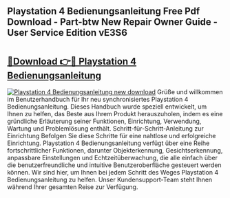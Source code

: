 ## Playstation 4 Bedienungsanleitung Free Pdf Download - Part-btw New Repair Owner Guide - User Service Edition vE3S6

# <h2><a href="http://df5u7qg.blite.top/?on=Playstation+4+Bedienungsanleitung">🔗Download 👉🔴 Playstation 4 Bedienungsanleitung</a></h2>

[![Playstation 4 Bedienungsanleitung new download](https://i.imgur.com/lujVjoI.png)](http://df5u7qg.blite.top/?on=Playstation+4+Bedienungsanleitung)
Grüße und willkommen im Benutzerhandbuch für Ihr neu synchronisiertes Playstation 4 Bedienungsanleitung. Dieses Handbuch wurde speziell entwickelt, um Ihnen zu helfen, das Beste aus Ihrem Produkt herauszuholen, indem es eine gründliche Erläuterung seiner Funktionen, Einrichtung, Verwendung, Wartung und Problemlösung enthält. Schritt-für-Schritt-Anleitung zur Einrichtung Befolgen Sie diese Schritte für eine nahtlose und erfolgreiche Einrichtung. Playstation 4 Bedienungsanleitung verfügt über eine Reihe fortschrittlicher Funktionen, darunter Objekterkennung, Gesichtserkennung, anpassbare Einstellungen und Echtzeitüberwachung, die alle einfach über die benutzerfreundliche und intuitive Benutzeroberfläche gesteuert werden können. Wir sind hier, um Ihnen bei jedem Schritt des Weges Playstation 4 Bedienungsanleitung zu helfen. Unser Kundensupport-Team steht Ihnen während Ihrer gesamten Reise zur Verfügung.
